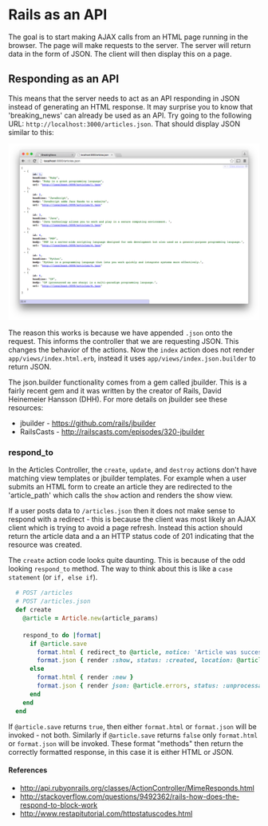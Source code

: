 # Rails as an API

The goal is to start making AJAX calls from an HTML page running in the browser. The page will make requests to the server. The server will return data in the form of JSON. The client will then display this on a page. 

## Responding as an API

This means that the server needs to act as an API responding in JSON instead of generating an HTML response. It may surprise you to know that 'breaking_news' can already be used as an API. Try going to the following URL: `http://localhost:3000/articles.json`. That should display JSON similar to this:

<img src="images/json_results.png" alt="JSON" width="700px" >

The reason this works is because we have appended `.json` onto the request. This informs the controller that we are requesting JSON. This changes the behavior of the actions. Now the `index` action does not render `app/views/index.html.erb`, instead it uses `app/views/index.json.builder` to return JSON.

The json.builder functionality comes from a gem called jbuilder. This is a fairly recent gem and it was written by the creator of Rails, David Heinemeier Hansson (DHH). For more details on jbuilder see these resources:

* jbuilder - https://github.com/rails/jbuilder
* RailsCasts - http://railscasts.com/episodes/320-jbuilder


### respond_to

In the Articles Controller, the `create`, `update`, and `destroy` actions don't have matching view templates or jbuilder templates. For example when a user submits an HTML form to create an article they are redirected to the 'article_path' which calls the `show` action and renders the show view. 

If a user posts data to `/articles.json` then it does not make sense to respond with a redirect - this is because the client was most likely an AJAX client which is trying to avoid a page refresh. Instead this action should return the article data and a an HTTP status code of 201 indicating that the resource was created.  

The `create` action code looks quite daunting. This is because of the odd looking `respond_to` method. The way to think about this is like a `case statement` (or `if, else if`). 

```ruby
  # POST /articles
  # POST /articles.json
  def create
    @article = Article.new(article_params)

    respond_to do |format|
      if @article.save
        format.html { redirect_to @article, notice: 'Article was successfully created.' }
        format.json { render :show, status: :created, location: @article }
      else
        format.html { render :new }
        format.json { render json: @article.errors, status: :unprocessable_entity }
      end
    end
  end
```

If `@article.save` returns `true`, then either `format.html` or `format.json` will be invoked - not both. Similarly if `@article.save` returns `false` only `format.html` or `format.json` will be invoked. These format "methods" then return the correctly formatted response, in this case it is either HTML or JSON.

#### References

* http://api.rubyonrails.org/classes/ActionController/MimeResponds.html
* http://stackoverflow.com/questions/9492362/rails-how-does-the-respond-to-block-work
* http://www.restapitutorial.com/httpstatuscodes.html



